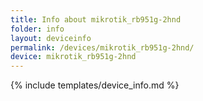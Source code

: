 ```yaml
---
title: Info about mikrotik_rb951g-2hnd
folder: info
layout: deviceinfo
permalink: /devices/mikrotik_rb951g-2hnd/
device: mikrotik_rb951g-2hnd
---
```

{% include templates/device_info.md %}

